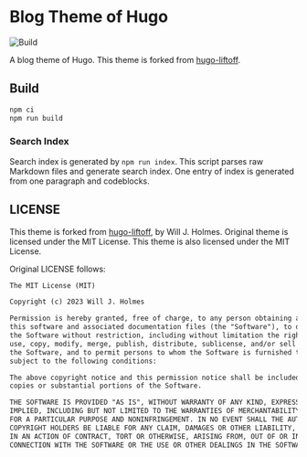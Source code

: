 # Blog Theme of Hugo

![Build](https://github.com/smallkirby/blog-theme/actions/workflows/lint.yml/badge.svg)

A blog theme of Hugo.
This theme is forked from [hugo-liftoff](https://github.com/wjh18/hugo-liftoff).

## Build

```bash
npm ci
npm run build
```

### Search Index

Search index is generated by `npm run index`.
This script parses raw Markdown files and generate search index.
One entry of index is generated from one paragraph and codeblocks.

## LICENSE

This theme is forked from [hugo-liftoff](https://github.com/wjh18/hugo-liftoff), by Will J. Holmes.
Original theme is licensed under the MIT License.
This theme is also licensed under the MIT License.

Original LICENSE follows:

```txt
The MIT License (MIT)

Copyright (c) 2023 Will J. Holmes

Permission is hereby granted, free of charge, to any person obtaining a copy of
this software and associated documentation files (the "Software"), to deal in
the Software without restriction, including without limitation the rights to
use, copy, modify, merge, publish, distribute, sublicense, and/or sell copies of
the Software, and to permit persons to whom the Software is furnished to do so,
subject to the following conditions:

The above copyright notice and this permission notice shall be included in all
copies or substantial portions of the Software.

THE SOFTWARE IS PROVIDED "AS IS", WITHOUT WARRANTY OF ANY KIND, EXPRESS OR
IMPLIED, INCLUDING BUT NOT LIMITED TO THE WARRANTIES OF MERCHANTABILITY, FITNESS
FOR A PARTICULAR PURPOSE AND NONINFRINGEMENT. IN NO EVENT SHALL THE AUTHORS OR
COPYRIGHT HOLDERS BE LIABLE FOR ANY CLAIM, DAMAGES OR OTHER LIABILITY, WHETHER
IN AN ACTION OF CONTRACT, TORT OR OTHERWISE, ARISING FROM, OUT OF OR IN
CONNECTION WITH THE SOFTWARE OR THE USE OR OTHER DEALINGS IN THE SOFTWARE.
```
